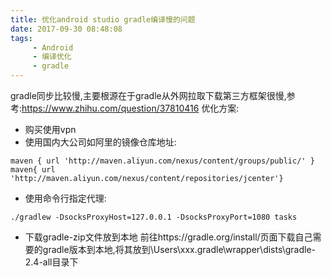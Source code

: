 ```yaml
---
title: 优化android studio gradle编译慢的问题
date: 2017-09-30 08:48:08
tags: 
     - Android
     - 编译优化
     - gradle
---
```


gradle同步比较慢,主要根源在于gradle从外网拉取下载第三方框架很慢,参考:https://www.zhihu.com/question/37810416
优化方案:

- 购买使用vpn
- 使用国内大公司如阿里的镜像仓库地址:

```
maven { url 'http://maven.aliyun.com/nexus/content/groups/public/' }
maven{ url 'http://maven.aliyun.com/nexus/content/repositories/jcenter'}

```
- 使用命令行指定代理:
```
./gradlew -DsocksProxyHost=127.0.0.1 -DsocksProxyPort=1080 tasks
```

- 下载gradle-zip文件放到本地
前往https://gradle.org/install/页面下载自己需要的gradle版本到本地,将其放到\Users\xxx\.gradle\wrapper\dists\gradle-2.4-all目录下

